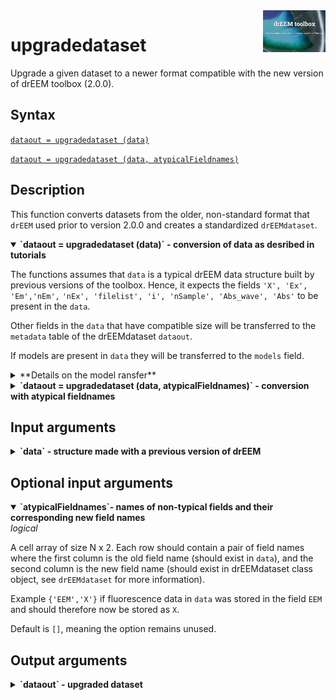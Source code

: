 <img src="top right corner logo.png" width="100" height="auto" align="right"/>

# upgradedataset
Upgrade a given dataset to a newer format compatible with the new version of drEEM toolbox (2.0.0).



## Syntax

[`dataout = upgradedataset (data)`](#syntax1)

[`dataout = upgradedataset (data, atypicalFieldnames)`](#syntax2)




## Description

This function converts datasets from the older, non-standard format that `drEEM` used prior to version 2.0.0 and creates a standardized `drEEMdataset`.


<details open>
<summary><b>
`dataout = upgradedataset (data)` - conversion of data as desribed in tutorials</b></summary>

 <a name="syntax1"></a>

The functions assumes that `data` is a typical drEEM data structure built by previous versions of the toolbox. Hence, it expects the fields  `'X', 'Ex', 'Em','nEm',` `'nEx', 'filelist', 'i', 'nSample', 'Abs_wave', 'Abs'` to be present in the `data`. 

Other fields in the `data` that have compatible size will be transferred to the `metadata` table of the drEEMdataset `dataout`. 

If models are present in `data` they will be transferred to the `models` field.

<details>
<summary>
**Details on the model ransfer**
</summary>

* Models loadings should be stored in the `Model1`, `Model2`, `Model3` and `ModelN` fields in the `data`.
* All other properties are calculated and not transferred.
* The property `Initialization` is set to `'random'` since previous versions of the toolbox did not officially support other methods
* `Starts` is set to `NaN`, there is no way to retreive the information
* `Convergence` is retrieved from `data`, if it exists, otherwise is set to `NaN`.
* `Constraints` is retrieved from `data`, if it exists, otherwise is set to `'unknown'`.
* `Toolbox` is set to `'nway'`. Though PLS_toolbox could have been used, this information was never stored by the older versions of the toolbox.

</details>


</details>


<details>
<summary><b>
`dataout = upgradedataset (data, atypicalFieldnames)` - conversion with atypical fieldnames
</b></summary>
<a name="syntax2"></a>

If some of the mandatory information in `data` is stored in fields that differ from the "standard" convention, use `atypicalFieldnames` to help the function identify those fields. 

For example, use `{'EEM','X'}` if the information that the function expects to find as `X` is stored in field `EEM` inside `data`.

</details>

## Input arguments
<details>
    <summary><b>`data` - structure made with a previous version of drEEM</b></summary>
    <i>structure</i>

Ideally, the supplied structure should pass the validation function `checkdataset` of the previous version of drEEM. Expected, mandatory fields for the conversion are:

* `X`
* `Ex`
* `Em`
* `nEm`
* `nEx`
* `filelist`
* `i`
* `nSample`
* `Abs_wave`
* `Abs`

If one of these fields does not exist, a warning will be displayed. If the resulting `drEEMdataset` does not pass the validation, this warning will result in an error.

</details>

## Optional input arguments

<details open>
    <summary><b>`atypicalFieldnames`- names of non-typical fields and their corresponding new field names</b></summary>
    <i>logical</i>

A cell array of size N x 2. Each row should contain a pair of field names where the first column is the old field name (should exist in `data`), and the second column is the new field name (should exist in drEEMdataset class object, see `drEEMdataset` for more information).

Example `{'EEM','X'}` if fluorescence data in `data` was stored in the field `EEM` and should therefore now be stored as `X`.

Default is `[]`, meaning the option remains unused.




</details>

## Output arguments
<details>
    <summary><b>`dataout` - upgraded dataset</b></summary>
    <i>drEEMdataset</i>
        
A dataset of the class `drEEMdataset` that passes the validation function `data.validate(data)`.

</details>





